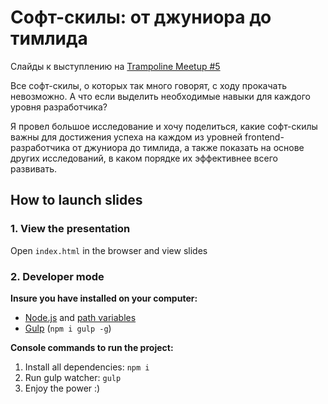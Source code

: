 # Софт-скилы: от джуниора до тимлида

Слайды к выступлению на [Trampoline Meetup #5](https://www.trampoline.to/)

Все софт-скилы, о которых так много говорят, с ходу прокачать невозможно. А что если выделить необходимые навыки для каждого уровня разработчика? 

Я провел большое исследование и хочу поделиться, какие софт-скилы важны для достижения успеха на каждом из уровней frontend-разработчика от джуниора до тимлида, а также показать на основе других исследований, в каком порядке их эффективнее всего развивать.

## How to launch slides
### 1. View the presentation
Open `index.html` in the browser and view slides

### 2. Developer mode

__Insure you have installed on your computer:__

* [Node.js](https://nodejs.org/en/download/) and [path variables](http://stackoverflow.com/questions/8278143/node-js-how-to-run-node-command-from-any-path)
* [Gulp](http://gulpjs.com/) (`npm i gulp -g`)

__Console commands to run the project:__

1. Install all dependenсies: `npm i`
2. Run gulp watcher: `gulp`
3. Enjoy the power :)
